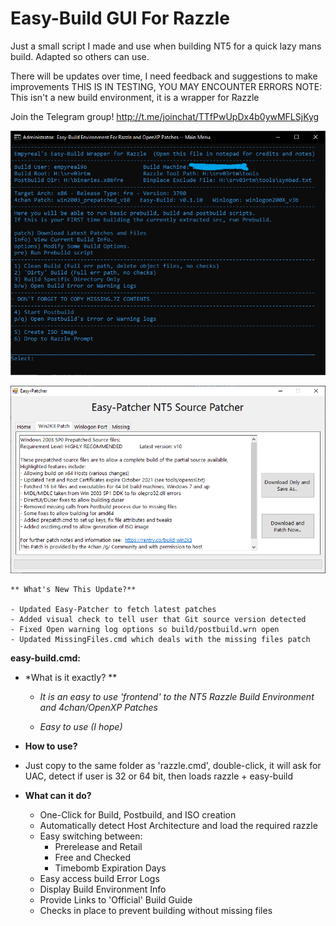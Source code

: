 # Easy-Build GUI For Razzle
Just a small script I made and use when building NT5 for a quick lazy mans build. Adapted so others can use.

There will be updates over time, I need feedback and suggestions to make improvements
THIS IS IN TESTING, YOU MAY ENCOUNTER ERRORS
NOTE: This isn't a new build environment, it is a wrapper for Razzle

Join the Telegram group!
http://t.me/joinchat/TTfPwUpDx4b0ywMFLSjKyg

![](https://github.com/Empyreal96/easy-build-nt5/raw/main/easy-build.png)

![](https://github.com/Empyreal96/easy-build-nt5/raw/main/easy-patcher.png)



```
** What's New This Update?**

- Updated Easy-Patcher to fetch latest patches
- Added visual check to tell user that Git source version detected
- Fixed Open warning log options so build/postbuild.wrn open 
- Updated MissingFiles.cmd which deals with the missing files patch
```



**easy-build.cmd:**

- *What is it exactly? **
  - *It is an easy to use 'frontend' to the NT5 Razzle Build Environment and 4chan/OpenXP Patches* 

  - *Easy to use (I hope)*
- **How to use?**
- Just copy to the same folder as 'razzle.cmd', double-click, it will ask for UAC, detect if user is 32 or 64 bit, then loads razzle + easy-build

- **What can it do?**
  - One-Click for Build, Postbuild, and ISO creation
  - Automatically detect Host Architecture and load the required razzle
  - Easy switching between:
    - Prerelease and Retail
    - Free and Checked
    - Timebomb Expiration Days
  - Easy access build Error Logs
  - Display Build Environment Info
  - Provide Links to 'Official' Build Guide
  - Checks in place to prevent building without missing files
